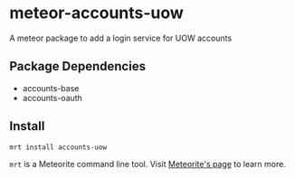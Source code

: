 meteor-accounts-uow
===================

A meteor package to add a login service for UOW accounts

Package Dependencies
--------------------

* accounts-base
* accounts-oauth

Install
-------
```
mrt install accounts-uow
```

```mrt``` is a Meteorite command line tool. Visit [Meteorite's page](http://oortcloud.github.com/meteorite/) to learn more.

